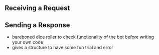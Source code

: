 ## Receiving a Request
## Sending a Response
- bareboned dice roller to check functionality of the bot before writing your own code
- gives a structure to have some fun trial and error 